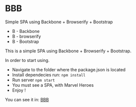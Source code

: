 BBB
==================

Simple SPA using Backbone + Browserify + Bootstrap

* B - Backbone
* B - browserify
* B - Bootstrap

This is a simple SPA using Backbone + Browserify + Bootstrap.

In order to start using.

* Navigate to the folder where the package.json is located
* Install dependecies run: ``` npm install ```
* Run server ```npm start```
* You must see a SPA, with Marvel Heroes
* Enjoy !

You can see it in:
[BBB](http://omerherera.github.io/BBB/)
